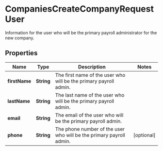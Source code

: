 

# CompaniesCreateCompanyRequestUser

Information for the user who will be the primary payroll administrator for the new company.

## Properties

| Name | Type | Description | Notes |
|------------ | ------------- | ------------- | -------------|
|**firstName** | **String** | The first name of the user who will be the primary payroll admin. |  |
|**lastName** | **String** | The last name of the user who will be the primary payroll admin. |  |
|**email** | **String** | The email of the user who will be the primary payroll admin. |  |
|**phone** | **String** | The phone number of the user who will be the primary payroll admin. |  [optional] |



